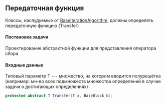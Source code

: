 ## Передаточная функция

Классы, наслудуемые от [BaseIterationAlgorithm<T>](../../OptimizingCompilers2016/Library/Analysis/BaseIterationAlgorithm.cs), должны определять передаточную функцию (Transfer)

#### Постановка задачи

Проектирование абстрактной функции для представления оператора сбора

#### Входные данные

Типовый параметр T --- множество, на котором вводится полурешётка 
(например: мн-во всех подмножеств множества определений в случае задачи о достигающих определениях)

```cs
protected abstract T Transfer(T x, BaseBlock b);
```
















